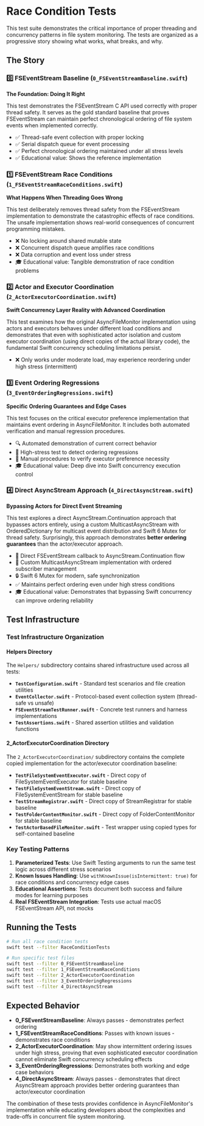 # Race Condition Tests

This test suite demonstrates the critical importance of proper threading and concurrency patterns in file system monitoring. The tests are organized as a progressive story showing what works, what breaks, and why.

## The Story

### 0️⃣ FSEventStream Baseline (`0_FSEventStreamBaseline.swift`)
**The Foundation: Doing It Right**

This test demonstrates the FSEventStream C API used correctly with proper thread safety. It serves as the gold standard baseline that proves FSEventStream can maintain perfect chronological ordering of file system events when implemented correctly.

- ✅ Thread-safe event collection with proper locking
- ✅ Serial dispatch queue for event processing 
- ✅ Perfect chronological ordering maintained under all stress levels
- ✅ Educational value: Shows the reference implementation

### 1️⃣ FSEventStream Race Conditions (`1_FSEventStreamRaceConditions.swift`) 
**What Happens When Threading Goes Wrong**

This test deliberately removes thread safety from the FSEventStream implementation to demonstrate the catastrophic effects of race conditions. The unsafe implementation shows real-world consequences of concurrent programming mistakes.

- ❌ No locking around shared mutable state
- ❌ Concurrent dispatch queue amplifies race conditions
- ❌ Data corruption and event loss under stress
- 🎓 Educational value: Tangible demonstration of race condition problems

### 2️⃣ Actor and Executor Coordination (`2_ActorExecutorCoordination.swift`)
**Swift Concurrency Layer Reality with Advanced Coordination**

This test examines how the original AsyncFileMonitor implementation using actors and executors behaves under different load conditions and demonstrates that even with sophisticated actor isolation and custom executor coordination (using direct copies of the actual library code), the fundamental Swift concurrency scheduling limitations persist.

- ❌ Only works under moderate load, may experience reordering under high stress (intermittent)

### 3️⃣ Event Ordering Regressions (`3_EventOrderingRegressions.swift`)
**Specific Ordering Guarantees and Edge Cases**

This test focuses on the critical executor preference implementation that maintains event ordering in AsyncFileMonitor. It includes both automated verification and manual regression procedures.

- 🔍 Automated demonstration of current correct behavior
- 🧪 High-stress test to detect ordering regressions  
- 📝 Manual procedures to verify executor preference necessity
- 🎓 Educational value: Deep dive into Swift concurrency execution control

### 4️⃣ Direct AsyncStream Approach (`4_DirectAsyncStream.swift`)
**Bypassing Actors for Direct Event Streaming**

This test explores a direct AsyncStream.Continuation approach that bypasses actors entirely, using a custom MulticastAsyncStream with OrderedDictionary for multicast event distribution and Swift 6 Mutex for thread safety. Surprisingly, this approach demonstrates **better ordering guarantees** than the actor/executor approach.

- 🔬 Direct FSEventStream callback to AsyncStream.Continuation flow
- 📡 Custom MulticastAsyncStream implementation with ordered subscriber management
- 🔒 Swift 6 Mutex for modern, safe synchronization
- ✅ Maintains perfect ordering even under high stress conditions
- 🎓 Educational value: Demonstrates that bypassing Swift concurrency can improve ordering reliability

## Test Infrastructure

### Test Infrastructure Organization

#### Helpers Directory
The `Helpers/` subdirectory contains shared infrastructure used across all tests:

- **`TestConfiguration.swift`** - Standard test scenarios and file creation utilities
- **`EventCollector.swift`** - Protocol-based event collection system (thread-safe vs unsafe)
- **`FSEventStreamTestRunner.swift`** - Concrete test runners and harness implementations  
- **`TestAssertions.swift`** - Shared assertion utilities and validation functions

#### 2_ActorExecutorCoordination Directory
The `2_ActorExecutorCoordination/` subdirectory contains the complete copied implementation for the actor/executor coordination baseline:

- **`TestFileSystemEventExecutor.swift`** - Direct copy of FileSystemEventExecutor for stable baseline
- **`TestFileSystemEventStream.swift`** - Direct copy of FileSystemEventStream for stable baseline  
- **`TestStreamRegistrar.swift`** - Direct copy of StreamRegistrar for stable baseline
- **`TestFolderContentMonitor.swift`** - Direct copy of FolderContentMonitor for stable baseline
- **`TestActorBasedFileMonitor.swift`** - Test wrapper using copied types for self-contained baseline

### Key Testing Patterns

1. **Parameterized Tests**: Use Swift Testing arguments to run the same test logic across different stress scenarios
2. **Known Issues Handling**: Use `withKnownIssue(isIntermittent: true)` for race conditions and concurrency edge cases
3. **Educational Assertions**: Tests document both success and failure modes for learning purposes
4. **Real FSEventStream Integration**: Tests use actual macOS FSEventStream API, not mocks

## Running the Tests

```bash
# Run all race condition tests
swift test --filter RaceConditionTests

# Run specific test files
swift test --filter 0_FSEventStreamBaseline
swift test --filter 1_FSEventStreamRaceConditions  
swift test --filter 2_ActorExecutorCoordination
swift test --filter 3_EventOrderingRegressions
swift test --filter 4_DirectAsyncStream
```

## Expected Behavior

- **0_FSEventStreamBaseline**: Always passes - demonstrates perfect ordering
- **1_FSEventStreamRaceConditions**: Passes with known issues - demonstrates race conditions
- **2_ActorExecutorCoordination**: May show intermittent ordering issues under high stress, proving that even sophisticated executor coordination cannot eliminate Swift concurrency scheduling effects
- **3_EventOrderingRegressions**: Demonstrates both working and edge case behaviors
- **4_DirectAsyncStream**: Always passes - demonstrates that direct AsyncStream approach provides better ordering guarantees than actor/executor coordination

The combination of these tests provides confidence in AsyncFileMonitor's implementation while educating developers about the complexities and trade-offs in concurrent file system monitoring.
